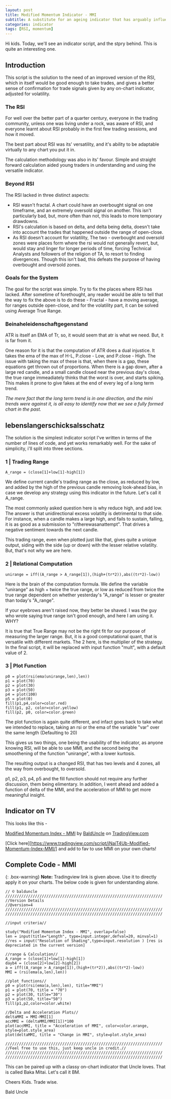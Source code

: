 ```yaml
---
layout: post
title: Modified Momentum Indicator - MMI
subtitle: A substitute for an ageing indicator that has arguably influenced the entire trading comunity.
categories: indicator
tags: [RSI, momentum]
---
```


Hi kids. Today, we'll see an indicator script, and the stpry behind. This is quite an interesting one.

## Introduction

This script is the solution to the need of an improved version of the RSI, which in itself would be good enough to take trades, and gives a better sense of confirmation for trade signals given by any on-chart indicator, adjusted for volatility.

### The RSI

For well over the better part of a quarter century, everyone in the trading community, unless one was living under a rock, was aware of RSI, and everyone learnt about RSI probably in the first few trading sessions, and how it moved.

The best part about RSI was its' versatility, and it's ability to be adaptable virtually to any chart you put it in.

The calculation methodology was also in its' favour. Simple and straight forward calculation aided young traders in understanding and using the versatile indicator.

### Beyond RSI

The RSI lacked in three distinct aspects:

- RSI wasn't fractal. A chart could have an overbought signal on one timeframe, and an extremely oversold signal on another. This isn't particularly bad, but, more often than not, this leads to more temporary drawdowns.
- RSI's calculation is based on delta, and delta being delta, doesn't take into account the trades that happened outside the range of open-close.
- As RSI doesn't account for volatility, The two - overbought and oversold zones were places form where the rsi would not generally revert, but, would stay and linger for longer periods of time, forcing Technical Analysts and followers of the religion of TA, to resort to finding divergences. Though this isn't bad, this defeats the purpose of having overbought and oversold zones.

### Goals for the System

The goal for the script was simple. Try to fix the places where RSI has lacked. After sometime of forethought, any reader would be able to tell that the way to fix the above is to do these - Fractal - have a moving average, for ranges outside open-close, and for the volatility part, it can be solved using Average True Range.

### Beinaheleidenschaftgegenstand

ATR is itself an EMA of Tr, so, it would seem that atr is what we need. But, it is far from it.

One reason for it is that the computation of ATR does a dual injustice. It takes the ema of the max of H-L, P.close - Low, and P.close - High. The issue with taking the max of these is that, when there is a gap, these equations get thrown out of proportions. When there is a gap down, after a large red candle, and a small candle closed near the previous day's close, the true range immeadiately thinks that the worst is over, and starts spiking. This makes it prone to give fakes at the end of every leg of a long term trend.

<em>The mere fact that the long term trend is in one direction, and the mini trends were against it, is all easy to identify now that we see a fully formed chart in the past.</em>

## lebenslangerschicksalsschatz

The solution is the simplest indicator script I've written in terms of the number of lines of code, and yet works remarkably well. For the sake of simplicity, i'll split into three sections.

### 1 |  Trading Range

~~~
A_range = (close[1]+low[1]-high[1])
~~~

We define current candle's trading range as the close, as reduced by low, and added by the high of the previous candle removing look-ahead bias, in case we develop any strategy using this indicator in the future. Let's call it A_range.

The most commonly asked question here is why reduce high, and add low. The answer is that unidirectional excess volatilty is detrimental to that side. For instance, when a candle makes a large high, and fails to sustain, falling, it is as good as a submission to "r/therewasanattempt". That drives a negative sentiment towards the next candle.

This trading range, even when plotted just like that, gives quite a unique output, siding with the side (up or down) with the lesser relative volatilty. But, that's not why we are here.

### 2 |  Relational Computation

~~~
unirange = iff((A_range > A_range[1]),(high+(tr*2)),abs((tr*2)-low))
~~~

Here is the brain of the computation formula. We define the variable "unirange" as high + twice the true range, or  low as reduced from twice the true range dependent on whether yesterday's "A_range" is lesser or greater than today's "A_range".

If your eyebrows aren't raised now, they better be shaved. I was the guy who wrote saying true range isn't good enough, and here I am using it. WHY?

It is true that True Range may not be the right fit for our purpose of measuring the larger range. But, it is a good computational quant, that is versatile with different markets. The 2 here, is the multiplier of the strategy. In the final script, it will be replaced with input function "mult", with a default value of 2.

### 3 |  Plot Function

~~~
p0 = plot(rsi(ema(unirange,len),len))
p1 = plot(70)
p2 = plot(30)
p3 = plot(50)
p4 = plot(100)
p5 = plot(0)
fill(p1,p4,color=color.red)
fill(p1, p2, color=color.yellow)
fill(p2, p0, color=color.green)
~~~

The plot function is again quite different, and infact goes back to take what we intended to replace, taking an rsi or the ema of the variable "var" over the same length (Defaulting to 20)

This gives us two things, one being the usability of the indicator, as anyone knowing RSI, will be able to use MMI, and the second being the smoothening of the function "unirange", with a lower kurtosis.

The resulting output is a changed RSI, that has two levels and 4 zones, all the way from overbought, to oversold.

p1, p2, p3, p4, p5 and the fill function should not require any further discussion, them being elimentary.
In addition, I went ahead and added a function of delta of the MMI, and the acceleration of MMI to get more meaningful insight.

## Indicator on TV
This looks like this - 
<!-- TradingView Chart BEGIN -->
<script type="text/javascript" src="https://s3.tradingview.com/tv.js"></script>
<script type="text/javascript">
var tradingview_embed_options = {};
tradingview_embed_options.width = '720';
tradingview_embed_options.height = '480';
tradingview_embed_options.chart = 'jNajT4Ub';
new TradingView.chart(tradingview_embed_options);
</script>
<p><a href="https://www.tradingview.com/script/jNajT4Ub-Modified-Momentum-Index-MMI/">Modified Momentum Index - MMI</a> by <a href="https://www.tradingview.com/u/BaldUncle/">BaldUncle</a> on <a href="https://www.tradingview.com/">TradingView.com</a></p>
<!-- TradingView Chart END -->

[Click here][https://www.tradingview.com/script/jNajT4Ub-Modified-Momentum-Index-MMI/] and add to fav to use MMI on your own charts!


## Complete Code - MMI

{: .box-warning}
**Note:** Tradingview link is given above. Use it to directly apply it on your charts. The below code is given for understanding alone.



~~~
// © balduncle
/////////////////////////////////////////////////////////////////////
//Version Details
//@version=4
/////////////////////////////////////////////////////////////////////
/////////////////////////////////////////////////////////////////////

//input criteria//

study("Modified Momentum Index - MMI", overlay=false)
len = input(title="Length", type=input.integer,defval=20, minval=1)
//res = input("Resolution of Shading",type=input.resolution ) [res is depreciated in the current version]

//range & Calculation//
A_range = (close[1]+low[1]-high[1])
dayb4 = (close[2]+low[2]-high[2])
a = iff((A_range > A_range[1]),(high+(tr*2)),abs((tr*2)-low))
MMI = (rsi(ema(a,len),len))

//plot functions//
p0 = plot(rsi(ema(a,len),len), title="MMI")
p1 = plot(70, title = "70")
p2 = plot(30, title="30")
p3 = plot(50, title="50")
fill(p1,p2,color=color.white)

//Delta and Acceleration Plots//
deltaMMI = MMI-MMI[1]
accMMI = (deltaMMI/MMI[1])*100
plot(accMMI, title = "Acceleration of MMI", color=color.orange, style=plot.style_area)
plot(deltaMMI, title = "Change in MMI", style=plot.style_area)

/////////////////////////////////////////////////////////////////////
//Feel free to use this, just keep uncle in credit.//
/////////////////////////////////////////////////////////////////////
/////////////////////////////////////////////////////////////////////
~~~

This can be paired up with a classy on-chart indicator that Uncle loves. That is called Baka Mitai. Let's call it BM.


Cheers Kids. Trade wise.

Bald Uncle